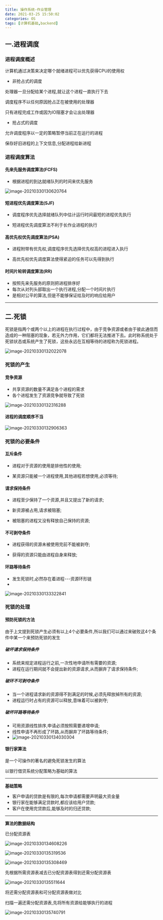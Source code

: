 ```yaml
---
title: 操作系统-作业管理
date: 2021-03-25 15:50:02
categories: OS
tags: [计算机基础,backend]
---
```


## 一.进程调度

### 进程调度概述

计算机通过决策来决定哪个就绪进程可以优先获得CPU的使用权

- 非抢占式的调度

处理器一旦分配给某个进程,就让这个进程一直执行下去

调度程序不以任何原因抢占正在被使用的处理器

只有进程完成工作或因为IO阻塞才会让出处理器

- 抢占式的调度

允许调度程序以一定的策略暂停当前正在运行的进程

保存好旧进程的上下文信息,分配进程给新进程

### 进程调度算法

#### 先来先服务调度算法(FCFS)

- 根据进程的到达就绪队列的时间来优先服务

![image-20210330130620764](https://gitee.com/cao_ziqiang/img/raw/master/fAtH5zqMOekEcKh.png)

#### 短进程优先调度算法(SJF)

- 调度程序优先选择就绪队列中估计运行时间最短的进程优先执行

- 短进程优先调度算法不利于长作业进程的执行

#### 高优先权优先调度算法(PSA)

- 进程附带有优先权,调度程序优先选择优先权高的进程进入执行

- 高优先权优先调度算法使得紧迫的任务可以先得到执行

#### 时间片轮转调度算法(RR)

- 按照先来先服务的原则把进程排序好
- 每次从对列头部取出一个执行进程,分配一个时间片执行
- 是相对公平的算法,但是不能够保证给及时的响应给用户

<hr/>

## 二.死锁

死锁是指两个或两个以上的进程在执行过程中，由于竞争资源或者由于彼此通信而造成的一种阻塞的现象，若无外力作用，它们都将无法推进下去。此时称系统处于死锁状态或系统产生了死锁，这些永远在互相等待的进程称为死锁进程。

![image-20210330132022078](https://gitee.com/cao_ziqiang/img/raw/master/zwvl6YMqeQOotpI.png)

### 死锁的产生

#### 竞争资源

- 共享资源的数量不满足各个进程的需求
- 各个进程发生了资源竞争就导致了死锁

![image-20210330132316288](https://gitee.com/cao_ziqiang/img/raw/master/image-20210330132316288.png)

#### 进程的调度顺序不当

![image-20210330132906363](https://gitee.com/cao_ziqiang/img/raw/master/image-20210330132906363.png)

### 死锁的必要条件

#### 互斥条件

- 进程对于资源的使用是排他性的使用;

- 某资源只能被一个进程使用,其他进程若想使用,必须等待;

#### 请求保持条件

- 进程至少保持了一个资源,并且又提出了新的请求;

- 新资源被占用,请求被阻塞;

- 被阻塞的进程又没有释放自己保持的资源;

#### 不可剥夺条件

- 进程获得的资源未被使用完前不能被剥夺;

- 获得的资源只能由进程自身来释放;

#### 环路等待条件

- 发生死锁时,必然存在着进程---资源环形链
- 

![image-20210330133322841](https://gitee.com/cao_ziqiang/img/raw/master/image-20210330133322841.png)





### 死锁的处理

#### 预防死锁的方法

由于上文提到死锁产生必须有以上4个必要条件,所以我们可以通过来破败这4个条件中某一个来预防死锁的发生

##### 破坏请求保持条件

- 系统来规定进程运行之前,一次性地申请所有需要的资源;
- 进程在运行期间就不会提出新的资源请求,从而摒弃了请求保持条件;

##### 破环不可剥夺条件

- 当一个进程请求新的资源得不到满足的时候,必须先释放掉所有的资源;
- 进程运行时占有的资源可以释放,意味着可以被剥夺;

##### 破坏环路等待条件

- 可用资源线性排序,申请必须按照需要递增申请;
- 线性申请不再形成了环路,从而摒弃了环路等待条件;
- ![image-20210330134030304](https://gitee.com/cao_ziqiang/img/raw/master/image-20210330134030304.png)

#### 银行家算法

是一个可操作的著名的避免死锁发生的算法

以银行借贷系统分配策略为基础的算法

<hr/>

**基础策略**

- 客户申请的贷款是有限的,每次申请都需要声明最大资金量
- 银行家在能够满足贷款时,都应该给用户贷款;
- 客户在使用完贷款后,能够及时的归还贷款;

<hr/>

**算法的数据结构**

已分配资源表

![image-20210330134608226](https://gitee.com/cao_ziqiang/img/raw/master/image-20210330134608226.png)

![image-20210330135319536](https://gitee.com/cao_ziqiang/img/raw/master/image-20210330135319536.png)

![image-20210330135308469](https://gitee.com/cao_ziqiang/img/raw/master/image-20210330135308469.png)

先根据所需资源表减去已分配资源表得到还需分配资源表

![image-20210330135511644](https://gitee.com/cao_ziqiang/img/raw/master/image-20210330135511644.png)

将还需分配资源表和可分配资源表做对比

扫描一遍还需分配资源表,先将所有资源给能够执行的进程

![image-20210330135740791](https://gitee.com/cao_ziqiang/img/raw/master/image-20210330135740791.png)

